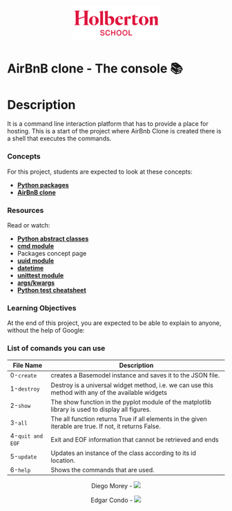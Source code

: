 <h1 align="center" >
<br>
    <img src="https://github.com/DAlons27/AirBnb_clone/blob/main/Holberton.png" height="50%" width="40%">
</h1>

<h2 align="center">

# AirBnB clone - The console 📚

# Description
    
It is a command line interaction platform that has to provide a place for hosting.
This is a start of the project where AirBnb Clone is created there is a shell that executes the commands.

### Concepts
For this project, students are expected to look at these concepts:
   
* **[Python packages](https://intranet.hbtn.io/concepts/66)**
* **[AirBnB clone ](https://intranet.hbtn.io/concepts/74)** 

 
### Resources
Read or watch:
    
* **[Python abstract classes](https://blog.teclado.com/python-abc-abstract-base-classes/)**
* **[cmd module](https://docs.python.org/3.8/library/cmd.html)**
* Packages concept page
* **[uuid module](https://docs.python.org/3.8/library/uuid.html)**
* **[datetime](https://docs.python.org/3.8/library/datetime.html)**
* **[unittest module](https://docs.python.org/3.8/library/unittest.html#module-unittest)**
* **[args/kwargs](https://yasoob.me/2013/08/04/args-and-kwargs-in-python-explained/)**
* **[Python test cheatsheet](https://www.pythonsheets.com/notes/python-tests.html)**

### Learning Objectives
At the end of this project, you are expected to be able to explain to anyone, without the help of Google:
    
### List of comands you can use

| File Name | Description |
|--|--|
| 0-`create` | creates a Basemodel instance and saves it to the JSON file. |
| 1-`destroy` | Destroy is a universal widget method, i.e. we can use this method with any of the available widgets |
| 2-`show` | The show function in the pyplot module of the matplotlib library is used to display all figures. |
| 3-`all` | The all function returns True if all elements in the given iterable are true. If not, it returns False. |
| 4-`quit and EOF` | Exit and EOF information that cannot be retrieved and ends |
| 5-`update` | Updates an instance of the class according to its id location. |
| 6-`help ` | Shows the commands that are used. |

    
<p align="center">
Diego Morey -
<a href="https://github.com/DAlons27">
        <img src="https://img.shields.io/badge/Diego-mainPage-blue">
</a>
</p>



<p align="center">
Edgar Condo -
<a href="https://github.com/EdgaWill">
        <img src="https://img.shields.io/badge/Edgar-mainPage-blue">
</a>
</p>
